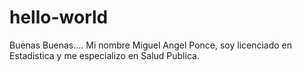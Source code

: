 # hello-world
Buenas Buenas....
Mi nombre Miguel Angel Ponce, soy licenciado en Estadistica y me especializo en Salud Publica.
